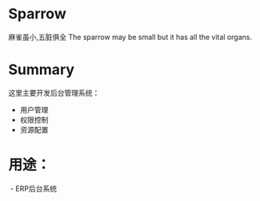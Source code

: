 # Sparrow
麻雀虽小,五脏俱全  The sparrow may be small but it has all the vital organs.

# Summary
这里主要开发后台管理系统：  
- 用户管理
- 权限控制
- 资源配置

# 用途：
  - ERP后台系统
